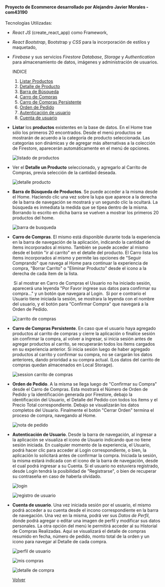 <a id=volver><a/>
#### **Proyecto de Ecommerce desarrollado por Alejandro Javier Morales** - com43190

Tecnologías Utilizadas:

- *React JS* (create_react_app) como Framework,

- *React Bootstrap*, Bootstrap y *CSS* para la incorporación de estilos y maquetado,

- *Firebase* y sus servicios *Firestore Database*, *Storage* y *Authentication* para almacenamiento de datos, imágenes y administración de usuarios.

  

  INDICE

  1. [Listar Productos](#item1)
  2. [Detalle de Producto](#item2)
  3. [Barra de Búsqueda](#item3)
  4. [Carro de Compras](#item4)
  5. [Carro de Compras Persistente](#item5)
  6. [Orden de Pedido](#item6)
  7. [Autenticación de usuario](#item7)
  8. [Cuenta de usuario](#item8)

  
  

   


<a id=item1><a/>
- **Listar** los **productos** existentes en la base de datos. 
  En el Home trae sólo los primeros 20 encontrados. Desde el menú productos se mostrarán de acuerdo a la categoría de producto seleccionada.
  Las categorías son dinámicas y de agregar más alternativas a la colección de Firestore, aparecerán automáticamente en el menú de opciones.


  ![listado de productos](./public/assets/doc_images/home.jpg)

  

<a id=item2><a/>
- Ver el **Detalle un Producto** seleccionado, y agregarlo al Carrito de Compras, previa selección de la cantidad deseada.

  ![detalle producto](./public/assets/doc_images/detalle_producto.jpg)

  

<a id=item3><a/>
- **Barra de Búsqueda de Productos**. Se puede acceder a la misma desde el Home. Haciendo clic una vez sobre la lupa que aparece a la derecha de la barra de navegación se mostrará y un segundo clic la ocultará. La búsqueda es inmediata  la medida que se tipea dentro de la misma. Borrando lo escrito en dicha barra se vuelven a mostrar los primeros 20 productos del home. 


  ![barra de busqueda](./public/assets/doc_images/barra_de_busqueda.jpg)

  
  

<a id=item4><a/>
- **Carro de Compras**. El mismo está disponible durante toda la experiencia en la barra de navegación de la aplicación, indicando la cantidad de ítems incorporados al mismo. También se puede acceder al mismo desde el botón "ir al carrito" en el detalle del producto.
  El Carro lista los ítems incorporados al mismo y permite las opciones de "Seguir Comprando" que navega al Home para continuar la experiencia de compra, "Borrar Carrito" o "Eliminar Producto" desde el icono a la derecha de cada ítem de la lista.

  ​	Si al mostrar en Carro de Compras el Usuario no ha iniciado sesión, aparecerá una leyenda "Por Favor ingrese sus datos para confirmar su compra..." y un botón que navegara al Login.
  ​	Si por e contrario el Usuario tiene iniciada la sesión, se mostrara la leyenda con el nombre del usuario, y el botón para "Confirmar Compra" que navegará a la Orden de Pedido.


  ![carrito de compras](./public/assets/doc_images/cart1.jpg)

  

<a id=item5><a/>
- **Carro de Compras Persistente**.  En caso que el usuario haya agregado productos al carrito de compras y  cierre la aplicación o finalice sesión sin confirmar la compra, al volver a ingresar, si inicia sesión antes de agregar productos al carrito, se recuperarán todos los ítems cargados en su experiencia anterior. 
  Si inicia sesión luego de haber agregado productos al carrito y confirmar su compra, no se cargarán los datos anteriores, dando prioridad a su compra actual. (Los datos del carrito de  compras quedan almacenados en Local Storage).


  ![session carrito de compras](./public/assets/doc_images/cart.jpg)

  

<a id=item6><a/>
- **Orden de Pedido**. A la misma se llega luego de "Confirmar su Compra" desde el Carro de Compras. Esta mostrará el Número de Orden de Pedido y la identificación generada por Firestore, debajo la identificación del Usuario, el Detalle del Pedido con todos los ítems y el Precio Total correspondiente.
  Debajo se visualizarán los datos completos del Usuario.
  Finalmente el botón "Cerrar Orden" termina el proceso de compra, navegando al Home.


  ![nota de pedido](./public/assets/doc_images/pedido.jpg)

  

<a id=item7><a/>
- **Autenticación de Usuario**. Desde la barra de navegación, al ingresar a la aplicación se visualiza el icono de Usuario indicando que no tiene sesión iniciada. En cualquier momento de la experiencia, el Usuario, podrá hacer clic para acceder al Login correspondiente, o bien, la aplicación lo solicitará antes de confirmar la compra.
  Iniciada la sesión, la misma estará indicada con el icono de la barra de navegación, desde el cual podrá ingresar a su Cuenta.
  Si el usuario no estuviera registrado, desde Login tendrá la posibilidad de "Registrarse", o bien de recuperar su contraseña en caso de haberla olvidado.  


  ![login](./public/assets/doc_images/login.jpg)

  ![registro de usuario](./public/assets/doc_images/registrar.jpg)

  

<a id=item8><a/>
- **Cuenta de usuario**. Una vez iniciada sesión por el usuario, el mismo podrá acceder a su cuenta desde el incono correspondiente en la barra de navegación.
  Una vez  en la misma, podrá ver sus *Datos de Perfil*, donde podrá agregar o editar una imagen de perfil y modificar sus datos personales. La otra opción del menú le permitirá acceder al su Historial de Compras Realizadas. Aquí se visualizará el detalle de compras resumido en fecha, número de pedido, monto total de la orden y un icono para navegar al Detalle de cada compra.

  

  ![perfil de usuario](./public/assets/doc_images/user_perfil.jpg)
  

  ![mis compras](./public/assets/doc_images/user_compras.jpg)

  ![detalle de compra](./public/assets/doc_images/user_compras_detalle.jpg)



  [Volver](#volver)

  

  

  

  